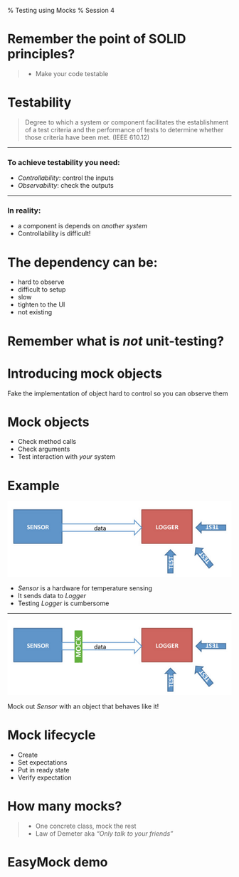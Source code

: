 % Testing using Mocks
% Session 4

# Remember the point of SOLID principles?
> - Make your code testable

# Testability
> Degree to which a system or component facilitates the
establishment of a test criteria and the performance of tests to  determine whether those criteria have been met. (IEEE 610.12)

-----------------------

### To achieve testability you need:
- *Controllability*: control the inputs 
- *Observability*: check the outputs

-----------------------

### In reality:
- a component is depends on *another system*
- Controllability is difficult!


# The dependency can be:
- hard to observe
- difficult to setup
- slow
- tighten to the UI
- not existing

# Remember what is *not* unit-testing?

# Introducing mock objects
Fake the implementation of object hard to control so you can observe them

# Mock objects
- Check method calls
- Check arguments
- Test interaction with *your* system 

# Example
![](mock.png)

- *Sensor* is a hardware for temperature sensing
- It sends data to *Logger*
- Testing *Logger* is cumbersome

------------------------------
![](mock2.png)

Mock out *Sensor* with an object that behaves like it!


# Mock lifecycle
- Create 
- Set expectations
- Put in ready state
- Verify expectation

# How many mocks?
> - One concrete class, mock the rest
> - Law of Demeter aka *“Only talk to your friends”*

# EasyMock demo
